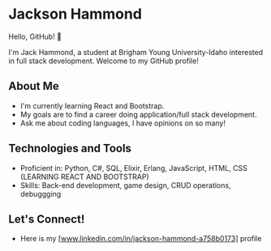 # Jackson Hammond

Hello, GitHub! 👋

I'm Jack Hammond, a student at Brigham Young University-Idaho interested in full stack development. Welcome to my GitHub profile!

## About Me

- I'm currently learning React and Bootstrap.
- My goals are to find a career doing application/full stack development.
- Ask me about coding languages, I have opinions on so many!

## Technologies and Tools

- Proficient in: Python, C#, SQL, Elixir, Erlang, JavaScript, HTML, CSS (LEARNING REACT AND BOOTSTRAP)
- Skills: Back-end development, game design, CRUD operations, debuggging

## Let's Connect!

- Here is my [www.linkedin.com/in/jackson-hammond-a758b0173] profile


